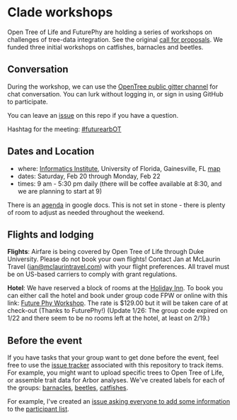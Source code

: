 # Clade workshops

Open Tree of Life and FuturePhy are holding a series of workshops on challenges of tree-data integration. See the original [call for proposals](https://futurephy.org/content/article/2-uncategorised/34-rfp-clade). We funded three initial workshops on catfishes, barnacles and beetles. 

## Conversation

During the workshop, we can use the [OpenTree public gitter channel](https://gitter.im/OpenTreeOfLife/public) for chat conversation. You can lurk without logging in, or sign in using GitHub to participate. 

You can leave an [issue](https://github.com/OpenTreeOfLife/clade-workshops/issues) on this repo if you have a question.

Hashtag for the meeting: [#futurearbOT](https://twitter.com/search?q=%23futurearbOT&src=typd)

## Dates and Location

* where: [Informatics Institute](https://informatics.institute.ufl.edu/), University of Florida, Gainesville, FL [map](http://campusmap.ufl.edu/#/index/0042)
* dates: Saturday, Feb 20 through Monday, Feb 22
* times: 9 am - 5:30 pm daily (there will be coffee available at 8:30, and we are planning to start at 9)

There is an [agenda](https://docs.google.com/document/d/1R_Dsw1dvOZxI7meBnj29JsUtk-WujybR3SA8wP5lFEg/edit) in google docs. This is not set in stone - there is plenty of room to adjust as needed throughout the weekend. 


## Flights and lodging

**Flights**: Airfare is being covered by Open Tree of Life through Duke University. Please do not book your own flights! Contact Jan at McLaurin Travel (jan@mclaurintravel.com) with your flight preferences. All travel must be on US-based carriers to comply with grant regulations. 

**Hotel**: We have reserved a block of rooms at the [Holiday Inn](http://www.holidayinn.com/hotels/us/en/gainesville/gnvuc/hoteldetail). To book you can either call the hotel and book under group code FPW or online with this link: [Future Phy Workshop](http://www.holidayinn.com/redirect?path=hd&brandCode=hi&localeCode=en&regionCode=1&hotelCode=GNVUC&_PMID=99801505&GPC=FPW). The rate is $129.00 but it will be taken care of at check-out (Thanks to FuturePhy!) (Update 1/26: The group code expired on 1/22 and there seem to be no rooms left at the hotel, at least on 2/19.)

## Before the event

If you have tasks that your group want to get done before the event, feel free to use the [issue tracker](https://github.com/OpenTreeOfLife/clade-workshops/issues) associated with this repository to track items. For example, you might want to upload specific trees to Open Tree of Life, or assemble trait data for Arbor analyses. We've created labels for each of the groups: [barnacles](https://github.com/OpenTreeOfLife/clade-workshops/labels/barnacles), [beetles](https://github.com/OpenTreeOfLife/clade-workshops/labels/beetles), [catfishes](https://github.com/OpenTreeOfLife/clade-workshops/labels/catfishes). 

For example, I've created an [issue asking everyone to add some information](https://github.com/OpenTreeOfLife/clade-workshops/issues/1) to the [participant list](https://github.com/OpenTreeOfLife/clade-workshops/wiki/Participant-list). 


